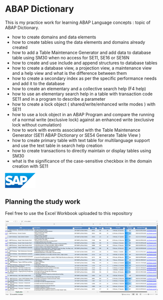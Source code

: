 # ABAP Dictionary
This is my practice work for learning ABAP Language concepts : topic of ABAP Dictionary. 
* how to create domains and data elements
* how to create tables using the data elements and domains already created
* how to add a Table Maintenance Generator and add data to database table using SM30 when no access for SE11, SE16 or SE16N
* how to create and use include and append structures to database tables
* how to create a database view, a projection view, a maintenance view and a help view and what is the difference between them
* how to create a secondary index as per the specific performance needs and add it to the database
* how to create an elementary and a collective search help (F4 help)
* how to use an elementary search help in a table with transaction code SE11 and in a program to describe a parameter
* how to create a lock object ( shared/write/enhanced write modes ) with SE11
* how to use a lock object in an ABAP Program and compare the running of a normal write (exclusive lock) against an enhanced write (exclusive lock without cumulation)
* how to work with events associated with the Table Maintenance Generator (SE11 ABAP Dictionary or SE54 Generate Table View )
* how to create primary table with text table for multilanguage support and use the text table in search help creation
* how to create transactions to directly maintain or display tables using SM30
* what is the significance of the case-sensitive checkbox in the domain creation with SE11

<img src="sap_logo.png" alt="SAP Logo" width="100">

## Planning the study work
Feel free to use the Excel Workbook uploaded to this repository

<img src="20241127_172752_KvG.png" alt="Excel Planning" width="700">

